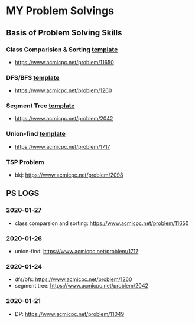 # MY Problem Solvings
## Basis of Problem Solving Skills

### Class Comparision & Sorting [template](https://github.com/dongminkim0220/Problem-Solvings/blob/master/templates/cpp/class_comp_sorting.cpp)
- https://www.acmicpc.net/problem/11650

### DFS/BFS [template](https://github.com/dongminkim0220/Problem-Solvings/blob/master/templates/cpp/dfs_bfs.cpp)
- https://www.acmicpc.net/problem/1260

### Segment Tree [template](https://github.com/dongminkim0220/Problem-Solvings/blob/master/templates/cpp/segment_tree.cpp)
- https://www.acmicpc.net/problem/2042

### Union-find [template](https://github.com/dongminkim0220/Problem-Solvings/blob/master/templates/cpp/union_find.cpp)
- https://www.acmicpc.net/problem/1717


### TSP Problem
- bkj: https://www.acmicpc.net/problem/2098

## PS LOGS
### 2020-01-27
- class comparsion and sorting: https://www.acmicpc.net/problem/11650

### 2020-01-26
- union-find: https://www.acmicpc.net/problem/1717

### 2020-01-24
- dfs/bfs: https://www.acmicpc.net/problem/1260
- segment tree: https://www.acmicpc.net/problem/2042

### 2020-01-21
- DP: https://www.acmicpc.net/problem/11049
